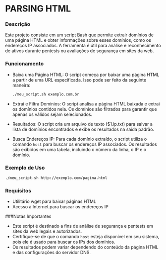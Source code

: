 # PARSING HTML

### Descrição

Este projeto consiste em um script Bash que permite extrair domínios de uma página HTML e obter informações sobre esses domínios, como os endereços IP associados. A ferramenta é útil para análise e reconhecimento de ativos durante pentests ou avaliações de segurança em sites da web.

### Funcionamento

  * Baixa uma Página HTML: O script começa por baixar uma página HTML a partir de uma URL especificada. Isso pode ser feito da seguinte maneira:

    ~~~bash
    ./meu_script.sh exemplo.com.br
    ~~~

  * Extrai e Filtra Domínios: O script analisa a página HTML baixada e extrai os domínios contidos nela. Os domínios são filtrados para garantir que apenas os válidos sejam selecionados.

  * Resultados: O script cria um arquivo de texto ($1.ip.txt) para salvar a lista de domínios encontrados e exibe os resultados na saída padrão.

  * Busca Endereços IP: Para cada domínio extraído, o script utiliza o comando ```host``` para buscar os endereços IP associados. Os resultados são exibidos em uma tabela, incluindo o número da linha, o IP e o domínio.

### Exemplo de Uso

~~~bash
./meu_script.sh http://exemplo.com/pagina.html
~~~

### Requisitos

  * Utilitário wget para baixar páginas HTML
  * Acesso à Internet para buscar os endereços IP
    
###Notas Importantes

  * Este script é destinado a fins de análise de segurança e pentests em sites da web legais e autorizados.
  * Certifique-se de que o comando ```host``` esteja disponível em seu sistema, pois ele é usado para buscar os IPs dos domínios.
  * Os resultados podem variar dependendo do conteúdo da página HTML e das configurações do servidor DNS.


